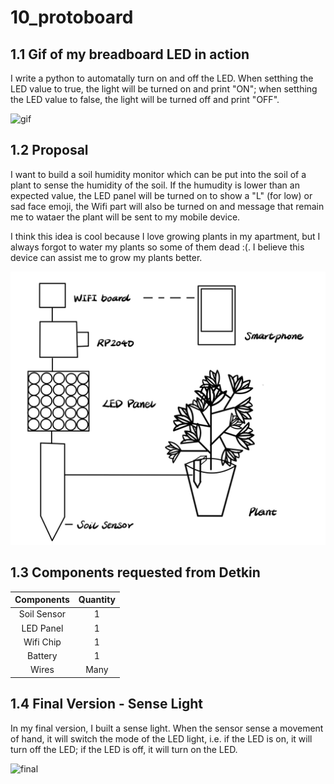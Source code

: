 # 10_protoboard

## 1.1 Gif of my breadboard LED in action

I write a python to automatally turn on and off the LED. When setthing the LED value to true, the light will be turned on and print "ON"; when setthing the LED value to false, the light will be turned off and print "OFF".

<img src="./Images/led.gif" alt="gif" width="600"/>

## 1.2 Proposal
I want to build a soil humidity monitor which can be put into the soil of a plant to sense the humidity of the soil. If the humudity is lower than an expected value, the LED panel will be turned on to show a "L" (for low) or sad face emoji, the Wifi part will also be turned on and message that remain me to wataer the plant will be sent to my mobile device.

I think this idea is cool because I love growing plants in my apartment, but I always forgot to water my plants so some of them dead :(.  I believe this device can assist me to grow my plants better.

<img src="./Images/design.jpg" alt="design" width="600"/>

## 1.3 Components requested from Detkin
Components | Quantity
:---: | :---:
Soil Sensor | 1
LED Panel | 1
Wifi Chip | 1
Battery | 1
Wires | Many

## 1.4 Final Version - Sense Light

In my final version, I built a sense light. When the sensor sense a movement of hand, it will switch the mode of the LED light, i.e. if the LED is on, it will turn off the LED; if the LED is off, it will turn on the LED.

<img src="./Images/sense_light.gif" alt="final" width="600"/>
